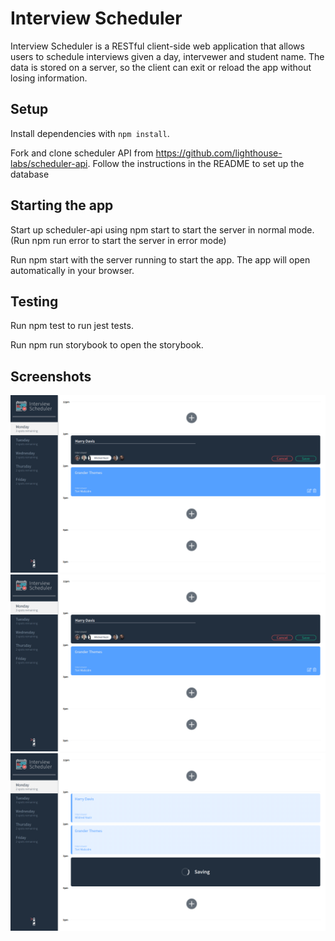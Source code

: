 # Interview Scheduler

Interview Scheduler is a RESTful client-side web application that allows users to schedule interviews given a day, intervewer and student name. The data is stored on a server, so the client can exit or reload the app without losing information.

## Setup

Install dependencies with `npm install`.

Fork and clone scheduler API from https://github.com/lighthouse-labs/scheduler-api. Follow the instructions in the README to set up the database 

## Starting the app
Start up scheduler-api using npm start to start the server in normal mode. (Run npm run error to start the server in error mode)

Run npm start with the server running to start the app. The app will open automatically in your browser.

## Testing
Run npm test to run jest tests.

Run npm run storybook to open the storybook. 


## Screenshots

!["Screenshot of appointment list"](https://github.com/coding-quizzer/scheduler/blob/main/docs/add_appointment.png?raw=true)
!["Screenshot of appointment form"](https://github.com/coding-quizzer/scheduler/blob/main/docs/add_appointment.png?raw=true)
!["Screenshot of saving indicator"](https://github.com/coding-quizzer/scheduler/blob/main/docs/saving_appointment.png?raw=true)